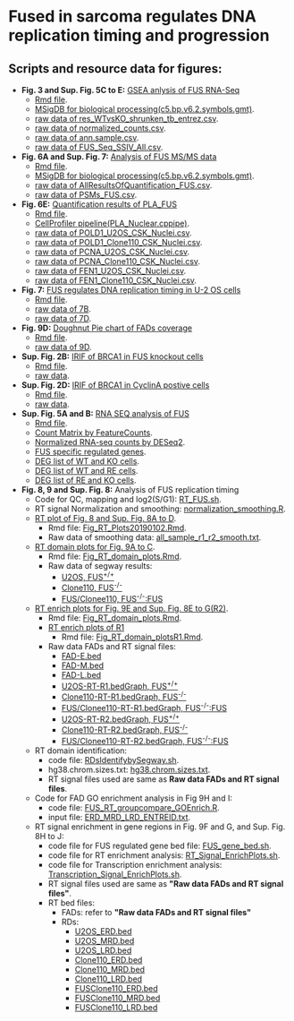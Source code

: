# Fused in sarcoma regulates DNA replication timing and progression
## Scripts and resource data for figures:
* __Fig. 3 and Sup. Fig. 5C to E:__ [GSEA anlysis of FUS RNA-Seq](/Fig_GSEA_FUS.md)
  * [Rmd file](code/Fig_GSEA_FUS.Rmd).
  * [MSigDB for biological processing(c5.bp.v6.2.symbols.gmt)](data/).
  * [raw data of res_WTvsKO_shrunken_tb_entrez.csv](data/res_WTvsKO_shrunken_tb_entrez.csv).
  * [raw data of normalized_counts.csv](data/normalized_counts.csv).
  * [raw data of ann.sample.csv](data/ann.sample.csv).
  * [raw data of FUS_Seq_SSIV_All.csv](data/FUS_Seq_SSIV_All.csv).
* __Fig. 6A and Sup. Fig. 7:__ [Analysis of FUS MS/MS data](/fig_FUS_MS.md)
  * [Rmd file](code/fig_FUS_MS.Rmd).
  * [MSigDB for biological processing(c5.bp.v6.2.symbols.gmt)](data/).
  * [raw data of AllResultsOfQuantification_FUS.csv](data/AllResultsOfQuantification_FUS.csv).
  * [raw data of PSMs_FUS.csv](data/PSMs_FUS.csv).
* __Fig. 6E:__ [Quantification results of PLA_FUS](/Fig_PLA_FUS.md)
  * [Rmd file](code/Fig_PLA_FUS.Rmd).
  * [CellProfiler pipeline(PLA_Nuclear.cppipe)](code/).
  * [raw data of POLD1_U2OS_CSK_Nuclei.csv](data/POLD1_U2OS_CSK_Nuclei.csv).
  * [raw data of POLD1_Clone110_CSK_Nuclei.csv](data/POLD1_Clone110_CSK_Nuclei.csv).
  * [raw data of PCNA_U2OS_CSK_Nuclei.csv](data/PCNA_U2OS_CSK_Nuclei.csv).
  * [raw data of PCNA_Clone110_CSK_Nuclei.csv](data/PCNA_Clone110_CSK_Nuclei.csv).
  * [raw data of FEN1_U2OS_CSK_Nuclei.csv](data/FEN1_U2OS_CSK_Nuclei.csv).
  * [raw data of FEN1_Clone110_CSK_Nuclei.csv](data/FEN1_Clone110_CSK_Nuclei.csv).
* __Fig. 7:__ [FUS regulates DNA replication timing in U-2 OS cells](/barplot_RT_FUS-KO.md)
  * [Rmd file](code/barplot_RT_FUS-KO.Rmd).
  * [raw data of 7B](data/RT_EdU_FUS-KO.csv).
  * [raw data of 7D](data/RT_BrdU_DoubleThymidine_FUS.csv).
* __Fig. 9D:__ [Doughnut Pie chart of FADs coverage](/PieChart_FADs_Coverage.md)
  * [Rmd file](code/PieChart_FADs_Coverage.Rmd).
  * [raw data of 9D](data/FADs_coverage.csv).
* __Sup. Fig. 2B:__ [IRIF of BRCA1 in FUS knockout cells](/fig_IRIF_BRCA1_FUS-KO.md)
  * [Rmd file](code/fig_IRIF_BRCA1_FUS-KO.Rmd).
  * [raw data](data/IRIF_BRCA1_mock_15min.csv).
* __Sup. Fig. 2D:__ [IRIF of BRCA1 in CyclinA postive cells](/fig_IRIF_BRCA1_CyclinA.md)
  * [Rmd file](code/fig_IRIF_BRCA1_CyclinA.Rmd).
  * [raw data](data/IRIF_BRCA1_CyclinA.csv).
* __Sup. Fig. 5A and B:__ [RNA SEQ analysis of FUS](/Fig_FUS_RnaSeqDESeq2.md)
  * [Rmd file](code/Fig_FUS_RnaSeqDESeq2.Rmd).
  * [Count Matrix by FeatureCounts](data/fus_featurecounts.txt.Rmatrix.txt).
  * [Normalized RNA-seq counts by DESeq2](data/normalized_counts.csv).
  * [FUS specific regulated genes](data/FusSpeRegulatedGenes.csv).
  * [DEG list of WT and KO cells](data/sigWTvsKO_DESeq2.csv).
  * [DEG list of WT and RE cells](data/sigWTvsRE_DESeq2.csv).
  * [DEG list of RE and KO cells](data/sigREvsKO_DESeq2.csv).
* __Fig. 8, 9 and Sup. Fig. 8:__ Analysis of FUS replication timing
    * Code for QC, mapping and log2(S/G1): [RT_FUS.sh](code/RT_FUS.sh).
    * RT signal Normalization and smoothing: [normalization_smoothing.R](code/normalization_smoothing.R).
    * [RT plot of Fig. 8 and Sup. Fig. 8A to D](/Fig_RT_Plots20190102.md).
      * Rmd file: [Fig_RT_Plots20190102.Rmd](code/Fig_RT_Plots20190102.Rmd).
      * Raw data of smoothing data: [all_sample_r1_r2_smooth.txt](data/all_sample_r1_r2_smooth.txt).
    * [RT domain plots for Fig. 9A to C](/Fig_RT_domain_plots.md).
      * Rmd file: [Fig_RT_domain_plots.Rmd](code/Fig_RT_domain_plots.Rmd).
      * Raw data of segway results:
        * [U2OS, FUS<sup>+/+</sup>](data/U2OS_segway.bed)
        * [Clone110, FUS<sup>-/-</sup>](data/Clone110_segway.bed)
        * [FUS/Clonee110, FUS<sup>-/-</sup>:FUS](data/FUSClone110_segway.bed)
    * [RT enrich plots for Fig. 9E and Sup. Fig. 8E to G(R2)](/FigRtEnrichment.md).
        * Rmd file: [Fig_RT_domain_plots.Rmd](code/FigRtEnrichment.Rmd).
        * [RT enrich plots of R1](/FigRtEnrichmentR1.md)
          * Rmd file: [Fig_RT_domain_plotsR1.Rmd](code/FigRtEnrichmentR1.Rmd).
        * Raw data FADs and RT signal files:
          * [FAD-E.bed](data/ERD_lost.bed)
          * [FAD-M.bed](data/MRD_lost.bed)
          * [FAD-L.bed](data/LRD_lost.bed)
          * [U2OS-RT-R1.bedGraph, FUS<sup>+/+</sup>](data/U2OS_RT_R1-X_Loess_smoothing.bedGraph)
          * [Clone110-RT-R1.bedGraph, FUS<sup>-/-</sup>](data/Clone110_RT_R1-X_Loess_smoothing.bedGraph)
          * [FUS/Clonee110-RT-R1.bedGraph, FUS<sup>-/-</sup>:FUS](data/FUSClone110_RT_R1-X_Loess_smoothing.bedGraph)
          * [U2OS-RT-R2.bedGraph, FUS<sup>+/+</sup>](data/U2OS_RT_R2-X_Loess_smoothing.bedGraph)
          * [Clone110-RT-R2.bedGraph, FUS<sup>-/-</sup>](data/Clone110_RT_R2-X_Loess_smoothing.bedGraph)
          * [FUS/Clonee110-RT-R2.bedGraph, FUS<sup>-/-</sup>:FUS](data/FUSClone110_RT_R2-X_Loess_smoothing.bedGraph)
    * RT domain identification:
       * code file: [RDsIdentifybySegway.sh](code/RDsIdentifybySegway.sh).
       * hg38.chrom.sizes.txt: [hg38.chrom.sizes.txt](data/hg38.chrom.sizes.txt).
       * RT signal files used are same as **Raw data FADs and RT signal files**.
    * Code for FAD GO enrichment analysis in Fig 9H and I:
       * code file: [FUS_RT_groupcompare_GOEnrich.R](code/FUS_RT_groupcompare_GOEnrich.R).
       * input file: [ERD_MRD_LRD_ENTREID.txt](data/ERD_MRD_LRD_ENTREID.txt).
    * RT signal enrichment in gene regions in Fig. 9F and G, and Sup. Fig. 8H to J:
       * code file for FUS regulated gene bed file: [FUS_gene_bed.sh](code/FUS_gene_bed.sh).
       * code file for RT enrichment analysis: [RT_Signal_EnrichPlots.sh](code/RT_Signal_EnrichPlots.sh).
       * code file for Transcription enrichment analysis: [Transcription_Signal_EnrichPlots.sh](code/Transcription_Signal_EnrichPlots.sh).
       * RT signal files used are same as **"Raw data FADs and RT signal files"**.
       * RT bed files:
         * FADs: refer to **"Raw data FADs and RT signal files"**
         * RDs:
           * [U2OS_ERD.bed](data/U2OS_ERD.bed)
           * [U2OS_MRD.bed](data/U2OS_MRD.bed)
           * [U2OS_LRD.bed](data/U2OS_LRD.bed)
           * [Clone110_ERD.bed](data/Clone110_ERD.bed)
           * [Clone110_MRD.bed](data/Clone110_MRD.bed)
           * [Clone110_LRD.bed](data/Clone110_LRD.bed)
           * [FUSClone110_ERD.bed](data/FUSClone110_ERD.bed)
           * [FUSClone110_MRD.bed](data/FUSClone110_MRD.bed)
           * [FUSClone110_LRD.bed](data/FUSClone110_LRD.bed)
